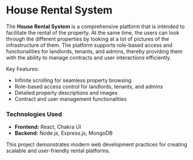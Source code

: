 # House Rental System
The **House Rental System** is a comprehensive platform that is intended to facilitate the rental of the property. At the same time, the users can look through the different properties by looking at a lot of pictures of the infrastructure of them. The platform supports role-based access and functionalities for landlords, tenants, and admins, thereby providing them with the ability to manage contracts and user interactions efficiently.

Key Features:
- Infinite scrolling for seamless property browsing  
- Role-based access control for landlords, tenants, and admins  
- Detailed property descriptions and images  
- Contract and user management functionalities

### Technologies Used
- **Frontend:** React, Chakra UI  
- **Backend:** Node.js, Express.js, MongoDB

This project demonstrates modern web development practices for creating scalable and user-friendly rental platforms.
